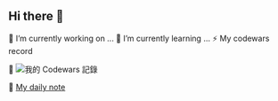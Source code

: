 ## Hi there 👋



🔭 I’m currently working on ...
🌱 I’m currently learning ...
⚡ My codewars record

  🌱 ![我的 Codewars 記錄](https://www.codewars.com/users/GustavoFringg/badges/small)

  🌱 [My daily note](https://github.com/GustavoFringgg/daily_codewar_note)
